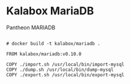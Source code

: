 Kalabox MariaDB
===================

Pantheon MARIADB

```

# docker build -t kalabox/mariadb .

FROM kalabox/mariadb:v0.10.0

COPY ./import.sh /usr/local/bin/import-mysql
COPY ./dump.sh /usr/local/bin/dump-mysql
COPY ./export.sh /usr/local/bin/export-mysql

```
